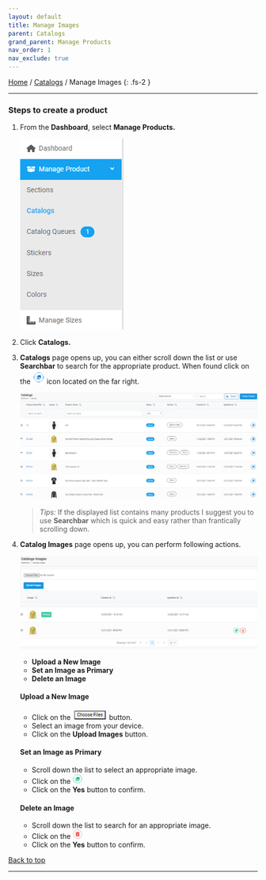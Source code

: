 ```yaml
---
layout: default
title: Manage Images
parent: Catalogs
grand_parent: Manage Products
nav_order: 1
nav_exclude: true
---
```


[Home](https://biijuwa.github.io/eckb/) / [Catalogs](https://biijuwa.github.io/eckb/docs/manageproducts/catalogs/catalogs.html) / Manage Images
{: .fs-2 }

---

### Steps to create a product

1. From the **Dashboard**, select **Manage Products.**

   ![manage_image](../../../images/manageproducts/menumngcat.png "Catalogs menu")

2. Click **Catalogs.**
3. **Catalogs** page opens up, you can either scroll down the list or use **Searchbar** to search for the appropriate product. When found click on the ![](../../../images/buttons/pic.png) icon located on the far right.

   ![catalogs_page_image](../../../images/manageproducts/mng2.png "Images list")

   > _Tips:_ If the displayed list contains many products I suggest you to use **Searchbar** which is quick and easy rather than frantically scrolling down.

4. **Catalog Images** page opens up, you can perform following actions.

   ![catalog_image](../../../images/manageproducts/mng3.png "Catalog Images list")

   - **Upload a New Image**
   - **Set an Image as Primary**
   - **Delete an Image**

   #### **Upload a New Image**

   - Click on the ![choose_files](../../../images/buttons/chfiles.png "Choose Files") button.
   - Select an image from your device.
   - Click on the **Upload Images** button.

   #### **Set an Image as Primary**

   - Scroll down the list to select an appropriate image.
   - Click on the ![priamry_image](../../../images/buttons/green.png "Primary Image")
   - Click on the **Yes** button to confirm.

   #### **Delete an Image**

   - Scroll down the list to search for an appropriate image.
   - Click on the ![delete_image](../../../images/buttons/delete.png "Delete Image")
   - Click on the **Yes** button to confirm.

<a href="#top" id="back-to-top">Back to top</a>

---
